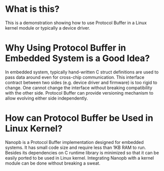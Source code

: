 # What is this?

This is a demonstration showing how to use Protocol Buffer in a Linux kernel module or typically a device driver.

# Why Using Protocol Buffer in Embedded System is a Good Idea?

In embedded system, typically hand-written C struct definitions are used to pass data around even for cross-chip communication. This interface contract between two sides (e.g. device driver and firmware) is too rigid to change. One cannot change the interface without breaking compatibility with the other side. Protocol Buffer can provide versioning mechanism to allow evolving either side independently.

# How can Protocol Buffer be Used in Linux Kernel?

Nanopb is a Protocol Buffer implementation designed for embedded systems. It has small code size and require less than 1KB RAM to run. Besides its dependencies on C runtime library is minimized so that it can be easily ported to be used in Linux kernel. Integrating Nanopb with a kernel module can be done without breaking a sweat.

